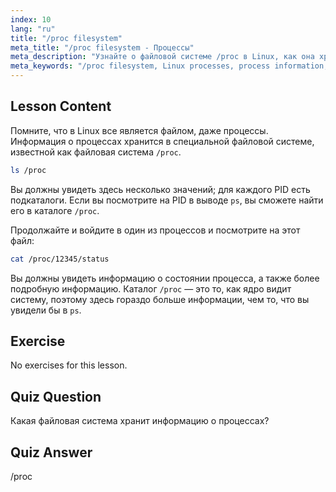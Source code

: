 ```yaml
---
index: 10
lang: "ru"
title: "/proc filesystem"
meta_title: "/proc filesystem - Процессы"
meta_description: "Узнайте о файловой системе /proc в Linux, как она хранит информацию о процессах и ее структуру. Изучите детали процессов с помощью этого важного руководства по Linux."
meta_keywords: "/proc filesystem, Linux processes, process information, Linux tutorial, beginner Linux, Linux guide"
---
```


## Lesson Content

Помните, что в Linux все является файлом, даже процессы. Информация о процессах хранится в специальной файловой системе, известной как файловая система `/proc`.

```bash
ls /proc
```

Вы должны увидеть здесь несколько значений; для каждого PID есть подкаталоги. Если вы посмотрите на PID в выводе `ps`, вы сможете найти его в каталоге `/proc`.

Продолжайте и войдите в один из процессов и посмотрите на этот файл:

```bash
cat /proc/12345/status
```

Вы должны увидеть информацию о состоянии процесса, а также более подробную информацию. Каталог `/proc` — это то, как ядро видит систему, поэтому здесь гораздо больше информации, чем то, что вы увидели бы в `ps`.

## Exercise

No exercises for this lesson.

## Quiz Question

Какая файловая система хранит информацию о процессах?

## Quiz Answer

/proc
